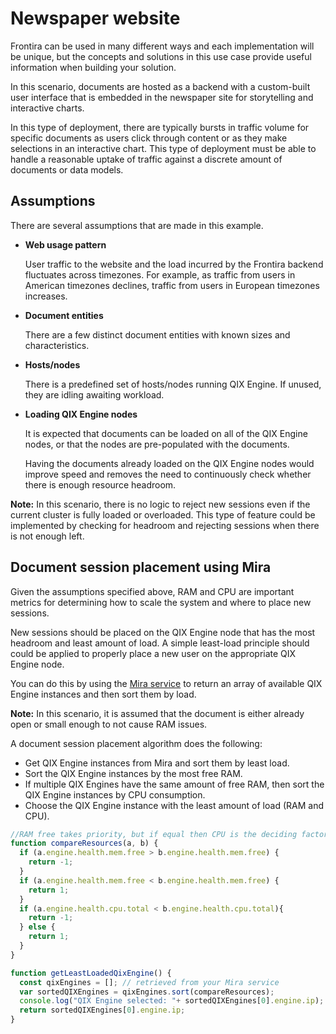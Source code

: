 # Newspaper website

Frontira can be used in many different ways and each implementation will be unique,
but the concepts and solutions in this use case provide useful information when building your solution.

In this scenario, documents are hosted as a backend with a custom-built user interface
that is embedded in the newspaper site for storytelling and interactive charts.

In this type of deployment, there are typically bursts in traffic volume for specific documents
as users click through content or as they make selections in an interactive chart.
This type of deployment must be able to handle a reasonable uptake of traffic
against a discrete amount of documents or data models.

## Assumptions

There are several assumptions that are made in this example.

- __Web usage pattern__

    User traffic to the website
    and the load incurred by the Frontira backend fluctuates across timezones.
    For example, as traffic from users in American timezones declines,
    traffic from users in European timezones increases.

- __Document entities__

    There are a few distinct document entities with known sizes and characteristics.

- __Hosts/nodes__

    There is a predefined set of hosts/nodes running QIX Engine.
    If unused, they are idling awaiting workload.

- __Loading QIX Engine nodes__

    It is expected that documents can be loaded on all of the QIX Engine nodes,
    or that the nodes are pre-populated with the documents.

    Having the documents already loaded on the QIX Engine nodes
    would improve speed and removes the need to continuously check whether there is enough resource
    headroom.

**Note:** In this scenario, there is no logic to reject new sessions
even if the current cluster is fully loaded or overloaded. This type of feature could be
implemented by checking for headroom and rejecting sessions when there is not enough left.

## Document session placement using Mira

Given the assumptions specified above,
RAM and CPU are important metrics for
determining how to scale the system and where to place new sessions.

New sessions should be placed on the QIX Engine node that has the most headroom and least amount of load.
A simple least-load principle should could be applied to
properly place a new user on the appropriate QIX Engine node.

You can do this by using the [Mira service](./../../documentation/services/mira.md) to return an array
of available QIX Engine instances and then sort them by load.

**Note:** In this scenario, it is assumed that the document is either already open or small
enough to not cause RAM issues.

A document session placement algorithm does the following:

- Get QIX Engine instances from Mira and sort them by least load.
- Sort the QIX Engine instances by the most free RAM.
- If multiple QIX Engines have the same amount of free RAM,
    then sort the QIX Engine instances by CPU consumption.
- Choose the QIX Engine instance with the least amount of load (RAM and CPU).

```javascript
//RAM free takes priority, but if equal then CPU is the deciding factor
function compareResources(a, b) {
  if (a.engine.health.mem.free > b.engine.health.mem.free) {
    return -1;
  }
  if (a.engine.health.mem.free < b.engine.health.mem.free) {
    return 1;
  }
  if (a.engine.health.cpu.total < b.engine.health.cpu.total){
    return -1;
  } else {
    return 1;
  }
}

function getLeastLoadedQixEngine() {
  const qixEngines = []; // retrieved from your Mira service
  var sortedQIXEngines = qixEngines.sort(compareResources);
  console.log("QIX Engine selected: "+ sortedQIXEngines[0].engine.ip);
  return sortedQIXEngines[0].engine.ip;
}
```
